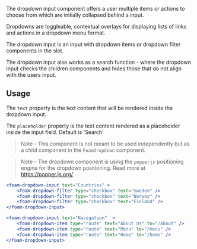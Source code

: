 The dropdown input component offers a user multiple items or actions to choose from which are initially collapsed behind a input.

Dropdowns are toggleable, contextual overlays for displaying lists of links and actions in a dropdown menu format.

The dropdown input is an input with dropdown items or dropdown filter components in the slot.

The dropdown input also works as a search function - where the dropdown input checks the children components and hides those that do not align with the users input.

## Usage

The ``text`` property is the text content that will be rendered inside the dropdown input.

The ``placeholder`` property is the text content rendered as a placeholder inside the input field. Default is 'Search'

> Note - This component is not meant to be used independently but as a child component in the ``FoamDropdown`` component.

> Note - The dropdown component is using the ``popperjs`` positioning engine for the dropdown positioning. Read more at https://popper.js.org/

```jsx
<foam-dropdown-input text="Countries" >
    <foam-dropdown-filter type="checkbox" text="Sweden" />
    <foam-dropdown-filter type="checkbox" text="Norway" />
    <foam-dropdown-filter type="checkbox" text="Finland" />
</foam-dropdown-input>

<foam-dropdown-input text="Navigation"  >
    <foam-dropdown-item type="route" text="About Us" to="/about" />
    <foam-dropdown-item type="route" text="Menu" to="/menu" />
    <foam-dropdown-item type="route" text="Home" to="/home" />
</foam-dropdown-input>
```